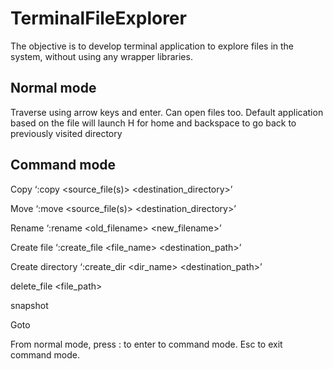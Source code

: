 # TerminalFileExplorer
The objective is to develop terminal application to explore files in the system, without using any wrapper libraries.


## Normal mode
Traverse using arrow keys and enter.
Can open files too. Default application based on the file will launch
H for home and backspace to go back to previously visited directory

## Command mode 
Copy ‘:copy <source_file(s)> <destination_directory>’ 

Move ‘:move <source_file(s)> <destination_directory>’ 

Rename ‘:rename <old_filename> <new_filename>’

Create file ‘:create_file <file_name> <destination_path>’

Create directory ‘:create_dir <dir_name> <destination_path>’

delete_file <file_path>

snapshot <folder> <dumpfile>
  
Goto <path>
  
  
From normal mode, press : to enter to command mode. Esc to exit command mode.
  
  



